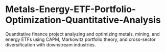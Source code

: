 # Metals-Energy-ETF-Portfolio-Optimization-Quantitative-Analysis
Quantitative finance project analyzing and optimizing metals, mining, and energy ETFs using CAPM, Markowitz portfolio theory, and cross-sector diversification with downstream industries.
